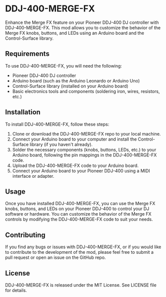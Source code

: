 # DDJ-400-MERGE-FX

Enhance the Merge FX feature on your Pioneer DDJ-400 DJ controller with DDJ-400-MERGE-FX. This mod allows you to customize the behavior of the Merge FX knobs, buttons, and LEDs using an Arduino board and the Control-Surface library.

## Requirements

To use DDJ-400-MERGE-FX, you will need the following:

- Pioneer DDJ-400 DJ controller
- Arduino board (such as the Arduino Leonardo or Arduino Uno)
- Control-Surface library (installed on your Arduino board)
- Basic electronics tools and components (soldering iron, wires, resistors, etc.)

## Installation

To install DDJ-400-MERGE-FX, follow these steps:

1. Clone or download the DDJ-400-MERGE-FX repo to your local machine.
2. Connect your Arduino board to your computer and install the Control-Surface library (if you haven't already).
3. Solder the necessary components (knobs, buttons, LEDs, etc.) to your Arduino board, following the pin mappings in the DDJ-400-MERGE-FX code.
4. Upload the DDJ-400-MERGE-FX code to your Arduino board.
5. Connect your Arduino board to your Pioneer DDJ-400 using a MIDI interface or adapter.

## Usage

Once you have installed DDJ-400-MERGE-FX, you can use the Merge FX knobs, buttons, and LEDs on your Pioneer DDJ-400 to control your DJ software or hardware. You can customize the behavior of the Merge FX controls by modifying the DDJ-400-MERGE-FX code to suit your needs.

## Contributing

If you find any bugs or issues with DDJ-400-MERGE-FX, or if you would like to contribute to the development of the mod, please feel free to submit a pull request or open an issue on the GitHub repo.

## License

DDJ-400-MERGE-FX is released under the MIT License. See LICENSE file for details.

